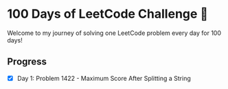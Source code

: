 # 100 Days of LeetCode Challenge 🎯
Welcome to my journey of solving one LeetCode problem every day for 100 days!  

## Progress
- [x] Day 1: Problem 1422 - Maximum Score After Splitting a String
